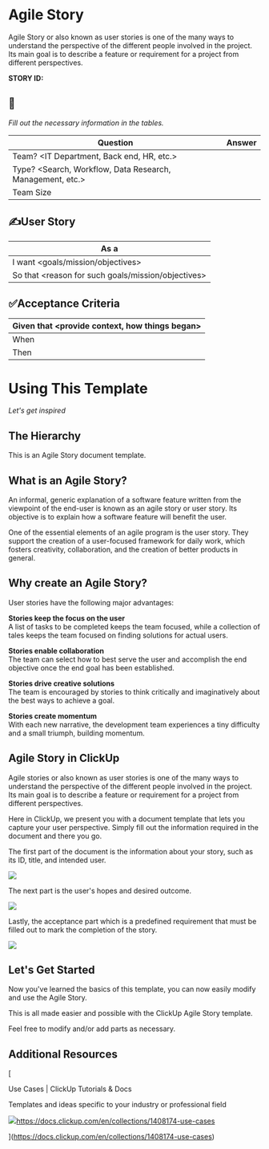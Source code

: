 # Agile Story

Agile Story or also known as user stories is one of the many ways to understand the perspective of the different people involved in the project. Its main goal is to describe a feature or requirement for a project from different perspectives.

  

**STORY ID:** <insert unique ID code here>

  

## 📃<Insert story title here>

  

_Fill out the necessary information in the tables._

| **Question** | **Answer** |
| ---| --- |
| Team? <IT Department, Back end, HR, etc.> |  |
| Type? <Search, Workflow, Data Research, Management, etc.> |  |
| Team Size |  |

  

## ✍️**User Story**

| As a <role> |
| --- |
| I want <goals/mission/objectives> |
| So that <reason for such goals/mission/objectives> |

##   

## ✅**Acceptance Criteria**

| Given that <provide context, how things began> |
| --- |
| When <action taken> |
| Then <outcome> |

# Using This Template

_Let's get inspired_

  

## The Hierarchy

This is an Agile Story document template.

  

  

## What is an Agile Story?

  

An informal, generic explanation of a software feature written from the viewpoint of the end-user is known as an agile story or user story. Its objective is to explain how a software feature will benefit the user.

  

One of the essential elements of an agile program is the user story. They support the creation of a user-focused framework for daily work, which fosters creativity, collaboration, and the creation of better products in general.

  

  

## Why create an Agile Story?

  

User stories have the following major advantages:

  

**Stories keep the focus on the user**  
A list of tasks to be completed keeps the team focused, while a collection of tales keeps the team focused on finding solutions for actual users.

  

**Stories enable collaboration**  
The team can select how to best serve the user and accomplish the end objective once the end goal has been established.

  

**Stories drive creative solutions**  
The team is encouraged by stories to think critically and imaginatively about the best ways to achieve a goal.

  

**Stories create momentum**  
With each new narrative, the development team experiences a tiny difficulty and a small triumph, building momentum.

  

## Agile Story in ClickUp

  

Agile stories or also known as user stories is one of the many ways to understand the perspective of the different people involved in the project. Its main goal is to describe a feature or requirement for a project from different perspectives.

  

Here in ClickUp, we present you with a document template that lets you capture your user perspective. Simply fill out the information required in the document and there you go.

  

The first part of the document is the information about your story, such as its ID, title, and intended user.

  

![](https://t20542222.p.clickup-attachments.com/t20542222/c78674c5-1b95-4d8a-8cd0-a7076abb8997/Screen%20Shot%202022-07-10%20at%205.32.50%20PM.png)

  

The next part is the user's hopes and desired outcome.

  

![](https://t20542222.p.clickup-attachments.com/t20542222/5299f276-f3f9-4c4b-ae6c-f6e6534380b3/Screen%20Shot%202022-07-10%20at%205.33.27%20PM.png)

  

Lastly, the acceptance part which is a predefined requirement that must be filled out to mark the completion of the story.

  

![](https://t20542222.p.clickup-attachments.com/t20542222/cecf450c-9f16-4e17-9176-06334a66f31d/Screen%20Shot%202022-07-10%20at%205.33.51%20PM.png)

  

## Let's Get Started

  

Now you've learned the basics of this template, you can now easily modify and use the Agile Story.

  

This is all made easier and possible with the ClickUp Agile Story template.

  

Feel free to modify and/or add parts as necessary.

  

## Additional Resources

  

[

Use Cases | ClickUp Tutorials & Docs

Templates and ideas specific to your industry or professional field

![](https://www.google.com/s2/favicons?domain_url=https%3A%2F%2Fdocs.clickup.com%2Fen%2Fcollections%2F1408174-use-cases)https://docs.clickup.com/en/collections/1408174-use-cases

](https://docs.clickup.com/en/collections/1408174-use-cases)